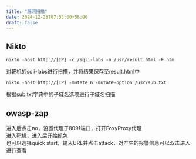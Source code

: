 ```yaml
---
title: "漏洞扫描"
date: 2024-12-28T07:53:00+08:00
draft: false
---
```


## Nikto
```shell
nikto -host http://[IP] -c /sqli-labs -o /usr/result.html -F htm
```
对靶机的sqli-labs进行扫描，并将结果保存至result.html中  
```shell
nikto -host http://[IP] -mutate 6 -mutate-option /usr/sub.txt
```
根据sub.txt字典中的子域名选项进行子域名扫描  

## owasp-zap
进入后点击no，设置代理于8091端口，打开FoxyProxy代理  
进入靶机，进入后开始抓包  
也可以选择quick start，输入URL并点击attack，对产生的报警信息可以双击进入进行查看